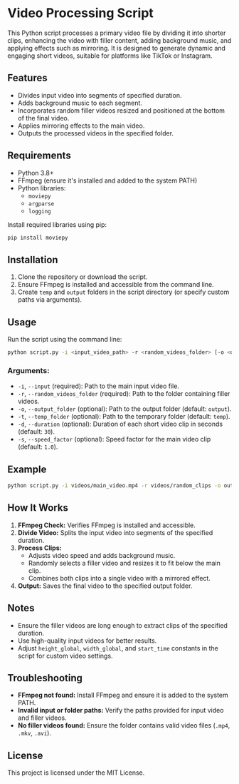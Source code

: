 # Video Processing Script

This Python script processes a primary video file by dividing it into shorter clips, enhancing the video with filler content, adding background music, and applying effects such as mirroring. It is designed to generate dynamic and engaging short videos, suitable for platforms like TikTok or Instagram.

## Features
- Divides input video into segments of specified duration.
- Adds background music to each segment.
- Incorporates random filler videos resized and positioned at the bottom of the final video.
- Applies mirroring effects to the main video.
- Outputs the processed videos in the specified folder.

## Requirements
- Python 3.8+
- FFmpeg (ensure it's installed and added to the system PATH)
- Python libraries:
  - `moviepy`
  - `argparse`
  - `logging`

Install required libraries using pip:
```bash
pip install moviepy
```

## Installation
1. Clone the repository or download the script.
2. Ensure FFmpeg is installed and accessible from the command line.
3. Create `temp` and `output` folders in the script directory (or specify custom paths via arguments).

## Usage
Run the script using the command line:
```bash
python script.py -i <input_video_path> -r <random_videos_folder> [-o <output_folder>] [-t <temp_folder>] [-d <duration>] [-s <speed_factor>]
```

### Arguments:
- `-i`, `--input` (required): Path to the main input video file.
- `-r`, `--random_videos_folder` (required): Path to the folder containing filler videos.
- `-o`, `--output_folder` (optional): Path to the output folder (default: `output`).
- `-t`, `--temp_folder` (optional): Path to the temporary folder (default: `temp`).
- `-d`, `--duration` (optional): Duration of each short video clip in seconds (default: `30`).
- `-s`, `--speed_factor` (optional): Speed factor for the main video clip (default: `1.0`).

## Example
```bash
python script.py -i videos/main_video.mp4 -r videos/random_clips -o output_clips -t temp_clips -d 15 -s 1.5
```

## How It Works
1. **FFmpeg Check:** Verifies FFmpeg is installed and accessible.
2. **Divide Video:** Splits the input video into segments of the specified duration.
3. **Process Clips:**
   - Adjusts video speed and adds background music.
   - Randomly selects a filler video and resizes it to fit below the main clip.
   - Combines both clips into a single video with a mirrored effect.
4. **Output:** Saves the final video to the specified output folder.

## Notes
- Ensure the filler videos are long enough to extract clips of the specified duration.
- Use high-quality input videos for better results.
- Adjust `height_global`, `width_global`, and `start_time` constants in the script for custom video settings.

## Troubleshooting
- **FFmpeg not found:** Install FFmpeg and ensure it is added to the system PATH.
- **Invalid input or folder paths:** Verify the paths provided for input video and filler videos.
- **No filler videos found:** Ensure the folder contains valid video files (`.mp4`, `.mkv`, `.avi`).

## License
This project is licensed under the MIT License.
